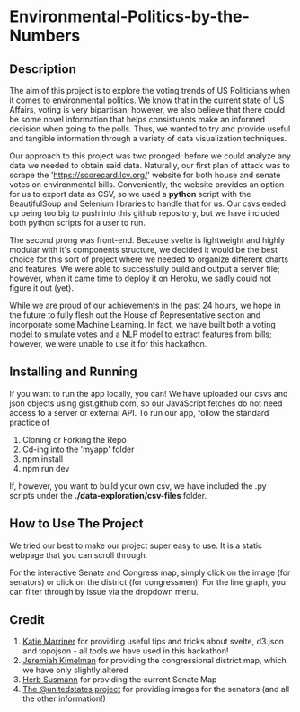 # Environmental-Politics-by-the-Numbers

## Description

The aim of this project is to explore the voting trends of US Politicians when it comes to environmental politics. We know that in the current state of US Affairs, voting is very bipartisan; however, we also believe that there could be some novel information that helps consistuents make an informed decision when going to the polls. Thus, we wanted to try and provide useful and tangible information through a variety of data visualization techniques. 

Our approach to this project was two pronged: before we could analyze any data we needed to obtain said data. Naturally, our first plan of attack was to scrape the 'https://scorecard.lcv.org/' website for both house and senate votes on environmental bills. Conveniently, the website provides an option for us to export data as CSV, so we used a **python** script with the BeautifulSoup and Selenium libraries to handle that for us. Our csvs ended up being too big to push into this github repository, but we have included both python scripts for a user to run. 

The second prong was front-end. Because svelte is lightweight and highly modular with it's components structure, we decided it would be the best choice for this sort of project where we needed to organize different charts and features. We were able to successfully build and output a server file; however, when it came time to deploy it on Heroku, we sadly could not figure it out (yet). 

While we are proud of our achievements in the past 24 hours, we hope in the future to fully flesh out the House of Representative section and incorporate some Machine Learning. In fact, we have built both a voting model to simulate votes and a NLP model to extract features from bills; however, we were unable to use it for this hackathon. 

## Installing and Running

If you want to run the app locally, you can! We have uploaded our csvs and json objects using gist.github.com, so our JavaScript fetches do not need access to a server or external API. To run our app, follow the standard practice of 

1. Cloning or Forking the Repo
2. Cd-ing into the 'myapp' folder
3. npm install
4. npm run dev

If, however, you want to build your own csv, we have included the .py scripts under the **./data-exploration/csv-files** folder. 

## How to Use The Project

We tried our best to make our project super easy to use. It is a static webpage that you can scroll through. 

For the interactive Senate and Congress map, simply click on the image (for senators) or click on the district (for congressmen)! For the line graph, you can filter through by issue via the dropdown menu. 

## Credit 

1. [Katie Marriner](https://github.com/katiemarriner) for providing useful tips and tricks about svelte, d3.json and topojson - all tools we have used in this hackathon! 
2. [Jeremiah Kimelman](https://gist.github.com/jeremiak) for providing the congressional district map, which we have only slightly altered 
3. [Herb Susmann](https://github.com/herbps10) for providing the current Senate Map
4. [The @unitedstates project](https://theunitedstates.io/) for providing images for the senators (and all the other information!) 
